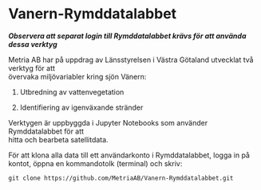 # Vanern-Rymddatalabbet

***Observera att separat login till Rymddatalabbet krävs för att använda dessa verktyg***

Metria AB har på uppdrag av Länsstyrelsen i Västra Götaland utvecklat två verktyg för att <br>övervaka miljövariabler kring sjön Vänern:

1. Utbredning av vattenvegetation

2. Identifiering av igenväxande stränder

Verktygen är uppbyggda i Jupyter Notebooks som använder Rymddatalabbet för att <br>hitta och bearbeta satellitdata.

För att klona alla data till ett användarkonto i Rymddatalabbet, 
logga in på kontot, öppna en kommandotolk (terminal) och skriv:

    git clone https://github.com/MetriaAB/Vanern-Rymddatalabbet.git
